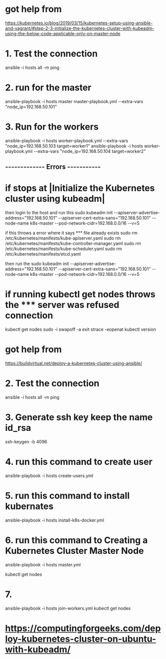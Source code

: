# got help from 
https://kubernetes.io/blog/2019/03/15/kubernetes-setup-using-ansible-and-vagrant/#step-2-3-initialize-the-kubernetes-cluster-with-kubeadm-using-the-below-code-applicable-only-on-master-node

# 1. Test the connection
ansible -i hosts all -m ping

# 2. run for the master
ansible-playbook -i hosts master master-playbook.yml --extra-vars "node_ip=192.168.50.101"

# 3. Run for the workers
ansible-playbook -i hosts worker-playbook.yml --extra-vars "node_ip=192.168.50.103 target=worker1"
ansible-playbook -i hosts worker-playbook.yml --extra-vars "node_ip=192.168.50.104 target=worker2"

## ------------- Errors -----------
# if stops at |Initialize the Kubernetes cluster using kubeadm|
then login to the host and run this
sudo kubeadm init --apiserver-advertise-address="192.168.50.101" --apiserver-cert-extra-sans="192.168.50.101"  --node-name k8s-master --pod-network-cidr=192.168.0.0/16 --v=5

if this throws a error where it says *** file already exists
sudo rm /etc/kubernetes/manifests/kube-apiserver.yaml
sudo rm /etc/kubernetes/manifests/kube-controller-manager.yaml
sudo rm /etc/kubernetes/manifests/kube-scheduler.yaml
sudo rm /etc/kubernetes/manifests/etcd.yaml

then run the 
sudo kubeadm init --apiserver-advertise-address="192.168.50.101" --apiserver-cert-extra-sans="192.168.50.101"  --node-name k8s-master --pod-network-cidr=192.168.0.0/16 --v=5



# if running kubectl get nodes throws the *** server was refused connection
kubectl get nodes
sudo -i
swapoff -a
exit
strace -eopenat kubectl version


# got help from 
https://buildvirtual.net/deploy-a-kubernetes-cluster-using-ansible/

# 2. Test the connection
ansible -i hosts all -m ping

# 3. Generate ssh key keep the name id_rsa
ssh-keygen -b 4096

# 4. run this command to create user
ansible-playbook -i hosts create-users.yml

# 5. run this command to install kubernates
ansible-playbook -i hosts install-k8s-docker.yml

# 6. run this command to Creating a Kubernetes Cluster Master Node
ansible-playbook -i hosts master.yml

kubectl get nodes

# 7. 
ansible-playbook -i hosts join-workers.yml
kubectl get nodes

# https://computingforgeeks.com/deploy-kubernetes-cluster-on-ubuntu-with-kubeadm/